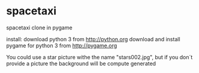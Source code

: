 spacetaxi
=========

spacetaxi clone in pygame

install:
download python 3 from http://python.org
download and install pygame for python 3 from http://pygame.org

You could use a star picture withe the name "stars002.jpg", but if you
don´t provide a picture the background will be compute generated

